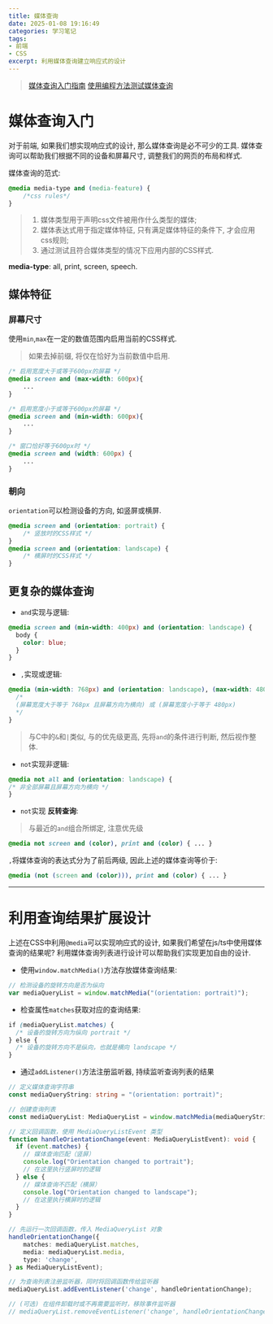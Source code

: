 ```yaml
---
title: 媒体查询
date: 2025-01-08 19:16:49
categories: 学习笔记
tags: 
- 前端
- CSS
excerpt: 利用媒体查询建立响应式的设计
---
```

> [媒体查询入门指南](https://developer.mozilla.org/zh-CN/docs/Learn_web_development/Core/CSS_layout/Media_queries)
> [使用编程方法测试媒体查询](https://developer.mozilla.org/zh-CN/docs/Web/CSS/CSS_media_queries/Testing_media_queries)

# 媒体查询入门
对于前端, 如果我们想实现响应式的设计, 那么媒体查询是必不可少的工具. 媒体查询可以帮助我们根据不同的设备和屏幕尺寸, 调整我们的网页的布局和样式.

媒体查询的范式:
```css
@media media-type and (media-feature) {
    /*css rules*/
}
```
> 1. 媒体类型用于声明css文件被用作什么类型的媒体;
> 2. 媒体表达式用于指定媒体特征, 只有满足媒体特征的条件下, 才会应用css规则;
> 3. 通过测试且符合媒体类型的情况下应用内部的CSS样式.

**media-type**: all, print, screen, speech.

## 媒体特征
### 屏幕尺寸
使用`min`,`max`在一定的数值范围内启用当前的CSS样式.
> 如果去掉前缀, 将仅在恰好为当前数值中启用.
```css
/* 启用宽度大于或等于600px的屏幕 */
@media screen and (max-width: 600px){
    ...
}

/* 启用宽度小于或等于600px的屏幕 */
@media screen and (min-width: 600px){
    ...
}

/* 窗口恰好等于600px时 */
@media screen and (width: 600px) {
    ...
}
```

### 朝向
`orientation`可以检测设备的方向, 如竖屏或横屏.
```css
@media screen and (orientation: portrait) {
    /* 竖放时的CSS样式 */
}
@media screen and (orientation: landscape) {
    /* 横屏时的CSS样式 */
}
```

## 更复杂的媒体查询
- `and`实现与逻辑:
```css
@media screen and (min-width: 400px) and (orientation: landscape) {
  body {
    color: blue;
  }
}
```

- `,`实现或逻辑:
```css
@media (min-width: 768px) and (orientation: landscape), (max-width: 480px) {
  /* 
  (屏幕宽度大于等于 768px 且屏幕方向为横向) 或 (屏幕宽度小于等于 480px)
  */
}
```
> 与C中的`&`和`|`类似, 与的优先级更高, 先将`and`的条件进行判断, 然后视作整体.

- `not`实现非逻辑:
```css
@media not all and (orientation: landscape) {
/* 非全部屏幕且屏幕方向为横向 */
}
```

- `not`实现 **反转查询**:
> 与最近的`and`组合所绑定, 注意优先级

```css
@media not screen and (color), print and (color) { ... }
```
`,`将媒体查询的表达式分为了前后两级, 因此上述的媒体查询等价于:
```css
@media (not (screen and (color))), print and (color) { ... }
```


---

# 利用查询结果扩展设计
上述在CSS中利用`@media`可以实现响应式的设计, 如果我们希望在js/ts中使用媒体查询的结果呢? 利用媒体查询列表进行设计可以帮助我们实现更加自由的设计.

- 使用`window.matchMedia()`方法存放媒体查询结果:
```js
// 检测设备的旋转方向是否为纵向
var mediaQueryList = window.matchMedia("(orientation: portrait)");
```

- 检查属性`matches`获取对应的查询结果:
```css
if (mediaQueryList.matches) {
  /* 设备的旋转方向为纵向 portrait */
} else {
  /* 设备的旋转方向不是纵向，也就是横向 landscape */
}
```

- 通过`addListener()`方法注册监听器, 持续监听查询列表的结果
```ts
// 定义媒体查询字符串
const mediaQueryString: string = "(orientation: portrait)";

// 创建查询列表
const mediaQueryList: MediaQueryList = window.matchMedia(mediaQueryString);

// 定义回调函数，使用 MediaQueryListEvent 类型
function handleOrientationChange(event: MediaQueryListEvent): void {
  if (event.matches) {
    // 媒体查询匹配（竖屏）
    console.log("Orientation changed to portrait");
    // 在这里执行竖屏时的逻辑
  } else {
    // 媒体查询不匹配（横屏）
    console.log("Orientation changed to landscape");
    // 在这里执行横屏时的逻辑
  }
}

// 先运行一次回调函数，传入 MediaQueryList 对象
handleOrientationChange({
    matches: mediaQueryList.matches,
    media: mediaQueryList.media,
    type: 'change',
} as MediaQueryListEvent);

// 为查询列表注册监听器，同时将回调函数传给监听器
mediaQueryList.addEventListener('change', handleOrientationChange);

// (可选) 在组件卸载时或不再需要监听时，移除事件监听器
// mediaQueryList.removeEventListener('change', handleOrientationChange);
```

